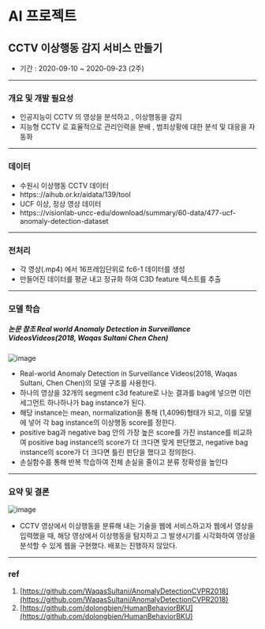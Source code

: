 # AI 프로젝트

## CCTV 이상행동 감지 서비스 만들기
- 기간 : 2020-09-10 ~ 2020-09-23 (2주)
- - -
### 개요 및 개발 필요성
- 인공지능이 CCTV 의 영상을 분석하고 , 이상행동을 감지
- 지능형 CCTV 로 효율적으로 관리인력을 분배 , 범죄상황에 대한 분석 및 대응을 자동화
- - -
### 데이터
- 수원시 이상행동 CCTV 데이터 
- https:://aihub.or.kr/aidata/139/tool
- UCF 이상, 정상 영상 데이터 
- https:://visionlab-uncc-edu/download/summary/60-data/477-ucf-anomaly-detection-dataset
- - -
### 전처리
- 각 영상(.mp4) 에서 16프레임단위로 fc6-1 데이터를 생성
- 만들어진 데이터를 평균 내고 정규화 하여 C3D feature 텍스트를 추출
- - -
### 모델 학습
##### 논문 참조 Real world Anomaly Detection in Surveillance VideosVideos(2018, Waqas Sultani Chen Chen)
![image](https://user-images.githubusercontent.com/66463059/102055494-4f03d100-3e2e-11eb-9679-1691b4f70c99.png)
- Real-world Anomaly Detection in Surveillance Videos(2018, Waqas Sultani, Chen Chen)의 모델 구조를 사용한다.
- 하나의 영상을 32개의 segment c3d feature로 나눈 결과를 bag에 넣으면 이런 세그먼트 하나하나가 bag instance가 된다. 
- 해당 instance는 mean, normalization을 통해 (1,4096)형태가 되고, 이를 모델에 넣어 각 bag instance의 이상행동 score를 정한다. 
- positive bag과 negative bag 안의 가장 높은 score를 가진 instance를 비교하여 positive bag instance의 score가 더 크다면 맞게 판단했고, negative bag instance의 score가 더 크다면 틀린 판단을 했다고 정의한다. 
- 손실함수를 통해 반복 학습하여 전체 손실을 줄이고 분류 정확성을 높인다
- - -
### 요약 및 결론
![image](https://user-images.githubusercontent.com/66463059/102055902-e23d0680-3e2e-11eb-8044-e2367c153197.png)
- CCTV 영상에서 이상행동을 분류해 내는 기술을 웹에 서비스하고자 웹에서 영상을 입력했을 때, 해당 영상에서 이상행동을 탐지하고 그 발생시기를 시각화하여 영상을 분석할 수 있게 웹을 구현했다. 배포는 진행하지 않았다.
- - -
### ref
1. [https://github.com/WaqasSultani/AnomalyDetectionCVPR2018](https://github.com/WaqasSultani/AnomalyDetectionCVPR2018)
2. [https://github.com/dolongbien/HumanBehaviorBKU](https://github.com/dolongbien/HumanBehaviorBKU)


